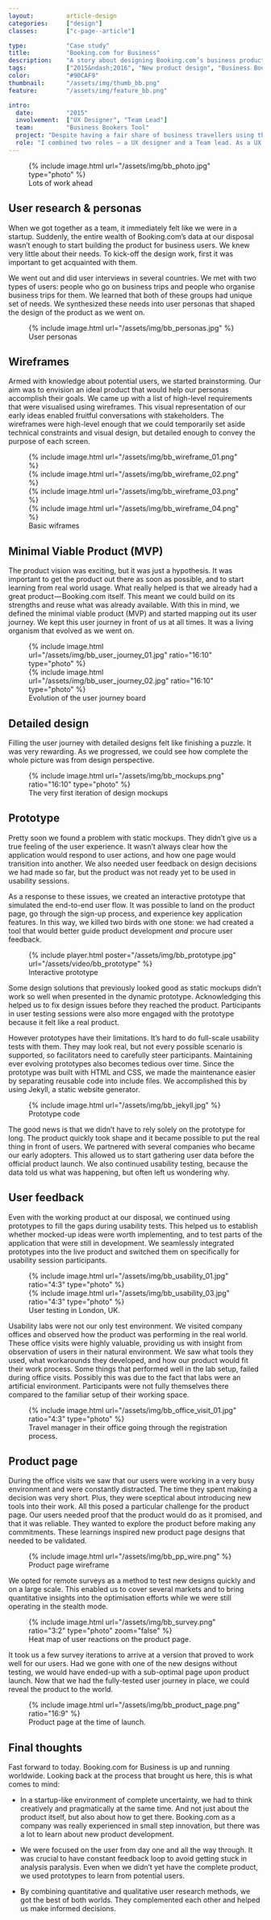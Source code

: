 ```yaml
---
layout:         article-design
categories:     ["design"]
classes:        ["c-page--article"]

type:           "Case study"
title:          "Booking.com for Business"
description:    "A story about designing Booking.com’s business product"
tags:           ["2015&ndash;2016", "New product design", "Business Bookers"]
color:          "#90CAF9"
thumbnail:      "/assets/img/thumb_bb.png"
feature:        "/assets/img/feature_bb.png"

intro:
  date:         "2015"
  involvement:  ["UX Designer", "Team Lead"]
  team:         "Business Bookers Tool"
  project: "Despite having a fair share of business travellers using the service, Booking.com circa 2014 lacked features that would improve their experience. It was evident however that business travellers represented a valuable customer segment and that there was a lot of potential in solving their unique problems. To tackle this issue, a new team was formed and tasked to build Booking.com for Business  &mdash; a business product based on Booking.com’s platform. "
  role: "I combined two roles — a UX designer and a Team lead. As a UX designer I executed the end-to-end product design process. As a Team lead I facilitated the agile development process and managed the international team."
---
```




<figure class="c-figure">
  {% include image.html url="/assets/img/bb_photo.jpg" type="photo" %}
  <figcaption class="c-figure__caption">Lots of work ahead</figcaption>
</figure>




## User research & personas

When we got together as a team, it immediately felt like we were in a startup. Suddenly, the entire wealth of Booking.com’s data at our disposal wasn’t enough to start building the product for business users. We knew very little about their needs. To kick-off the design work, first it was important to get acquainted with them.

We went out and did user interviews in several countries. We met with two types of users: people who go on business trips and people who organise business trips for them. We learned that both of these groups had unique set of needs. We synthesized these needs into user personas that shaped the design of the product as we went on.

<figure class="c-figure">
  {% include image.html url="/assets/img/bb_personas.jpg" %}
  <figcaption class="c-figure__caption">User personas</figcaption>
</figure>





## Wireframes

Armed with knowledge about potential users, we started brainstorming. Our aim was to envision an ideal product that would help our personas accomplish their goals. We came up with a list of high-level requirements that were visualised using wireframes. This visual representation of our early ideas enabled fruitful conversations with stakeholders. The wireframes were high-level enough that we could temporarily set aside technical constraints and visual design, but detailed enough to convey the purpose of each screen.

<figure class="c-figure">
  <div class="o-grid  o-grid--s">
    <div class="o-grid__item  c-figure__item  u-1/2@s">
      {% include image.html url="/assets/img/bb_wireframe_01.png" %}
    </div>
    <div class="o-grid__item  c-figure__item   u-1/2@s">
      {% include image.html url="/assets/img/bb_wireframe_02.png" %}
    </div>
    <div class="o-grid__item  c-figure__item  u-1/2@s">
      {% include image.html url="/assets/img/bb_wireframe_03.png" %}
    </div>
    <div class="o-grid__item  c-figure__item  u-1/2@s">
      {% include image.html url="/assets/img/bb_wireframe_04.png" %}
    </div>
  </div>
  <figcaption class="c-figure__caption">Basic wiframes</figcaption>
</figure>





## Minimal Viable Product (MVP) 

The product vision was exciting, but it was just a hypothesis. It was important to get the product out there as soon as possible, and to start learning from real world usage. What really helped is that we already had a great product — Booking.com itself. This meant we could build on its strengths and reuse what was already available. With this in mind, we defined the minimal viable product (MVP) and started mapping out its user journey. We kept this user journey in front of us at all times. It was a living organism that evolved as we went on.

<figure class="c-figure">
  <div class="o-grid  o-grid--s">
    <div class="o-grid__item  c-figure__item  u-1/2@s">
      {% include image.html url="/assets/img/bb_user_journey_01.jpg" ratio="16:10" type="photo" %}
    </div>
    <div class="o-grid__item  c-figure__item   u-1/2@s">
      {% include image.html url="/assets/img/bb_user_journey_02.jpg" ratio="16:10" type="photo" %}
    </div>
  </div>
  <figcaption class="c-figure__caption">Evolution of the user journey board</figcaption>
</figure>






## Detailed design

Filling the user journey with detailed designs felt like finishing a puzzle. It was very rewarding. As we progressed, we could see how complete the whole picture was from design perspective.

<figure class="c-figure">
  {% include image.html url="/assets/img/bb_mockups.png" ratio="16:10" type="photo" %}
  <figcaption class="c-figure__caption">The very first iteration of design mockups</figcaption>
</figure>




## Prototype

Pretty soon we found a problem with static mockups. They didn’t give us a true feeling of the user experience. It wasn’t always clear how the application would respond to user actions, and how one page would transition into another. We also needed user feedback on design decisions we had made so far, but the product was not ready yet to be used in usability sessions.

As a response to these issues, we created an interactive prototype that simulated the end-to-end user flow. It was possible to land on the product page, go through the sign-up process, and experience key application features. In this way, we killed two birds with one stone: we had created a tool that would better guide product development <i>and</i> procure user feedback.


<figure class="c-figure">
  {% include player.html poster="/assets/img/bb_prototype.jpg" url="/assets/video/bb_prototype" %}
  <figcaption class="c-figure__caption">Interactive prototype</figcaption>
</figure>


Some design solutions that previously looked good as static mockups didn’t work so well when presented in the dynamic prototype. Acknowledging this helped us to fix design issues before they reached the product. Participants in user testing sessions were also more engaged with the prototype because it felt like a real product.

However prototypes have their limitations. It’s hard to do full-scale usability tests with them. They may look real, but not every possible scenario is supported, so facilitators need to carefully steer participants. Maintaining ever evolving prototypes also becomes tedious over time. Since the prototype was built with HTML and CSS, we made the maintenance easier by separating reusable code into include files. We accomplished this by using Jekyll, a static website generator.

<figure class="c-figure">
  {% include image.html url="/assets/img/bb_jekyll.jpg" %}
  <figcaption class="c-figure__caption">Prototype code</figcaption>
</figure>

The good news is that we didn’t have to rely solely on the prototype for long. The product quickly took shape and it became possible to put the real thing in front of users. We partnered with several companies who became our early adopters. This allowed us to start gathering user data before the official product launch. We also continued usability testing, because the data told us what was happening, but often left us wondering why.





## User feedback

Even with the working product at our disposal, we continued using prototypes to fill the gaps during usability tests. This helped us to establish whether mocked-up ideas were worth implementing, and to test parts of the application that were still in development. We seamlessly integrated prototypes into the live product and switched them on specifically for usability session participants.

<figure class="c-figure">
  <div class="o-grid  o-grid--s">
    <div class="o-grid__item  c-figure__item  u-1/2@s">
      {% include image.html url="/assets/img/bb_usability_01.jpg" ratio="4:3" type="photo" %}
    </div>
    <div class="o-grid__item  c-figure__item   u-1/2@s">
      {% include image.html url="/assets/img/bb_usability_03.jpg" ratio="4:3" type="photo" %}
    </div>
  </div>
  <figcaption class="c-figure__caption">User testing in London, UK.</figcaption>
</figure>

Usability labs were not our only test environment. We visited company offices and observed how the product was performing in the real world. These office visits were highly valuable, providing us with insight from observation of users in their natural environment. We saw what tools they used, what workarounds they developed, and how our product would fit their work process. Some things that performed well in the  lab setup, failed during office visits. Possibly this was due to the fact that labs were an artificial environment. Participants were not fully themselves there compared to the familiar setup of their working space.

<figure class="c-figure  c-figure--inline">
  {% include image.html url="/assets/img/bb_office_visit_01.jpg" ratio="4:3" type="photo" %}
  <figcaption class="c-figure__caption">Travel manager in their office going through the registration process.</figcaption>
</figure>







## Product page

During the office visits we saw that our  users were working in a very busy environment and were constantly distracted. The time they spent making a decision was very short. Plus, they were sceptical about introducing new tools into their work. All this posed a particular challenge for the product page. Our users needed proof that the product would do as it promised, and that it was reliable. They wanted to explore the product before making any commitments. These learnings inspired new product page designs that needed to be validated.

<figure class="c-figure">
  {% include image.html url="/assets/img/bb_pp_wire.png" %}
  <figcaption class="c-figure__caption">Product page wireframe</figcaption>
</figure>

We opted for remote surveys as a method to test new designs quickly and on a large scale. This enabled us to cover several markets and to bring quantitative insights into the optimisation efforts while we were still operating in the stealth mode. 

<figure class="c-figure  c-figure--inline">
  {% include image.html url="/assets/img/bb_survey.png" ratio="3:2" type="photo" zoom="false" %}
  <figcaption class="c-figure__caption">Heat map of user reactions on the product page.</figcaption>
</figure>

It took us a few survey iterations to arrive at a version that proved to work well for our users. Had we gone with one of the new designs without testing, we would have ended-up with a sub-optimal page upon product launch. Now that we had the fully-tested user journey in place, we could reveal the product to the world.

<figure class="c-figure">
  {% include image.html url="/assets/img/bb_product_page.png" ratio="16:9" %}
  <figcaption class="c-figure__caption">Product page at the time of launch.</figcaption>
</figure>




## Final thoughts

Fast forward to today. Booking.com for Business is up and running worldwide. Looking back at the process that brought us here, this is what comes to mind:

- In a startup-like environment of complete uncertainty, we had to think creatively and pragmatically at the same time. And not just about the product itself, but also about how to get there. Booking.com as a company was really experienced in small step innovation, but there was a lot to learn about new product development. 

- We were focused on the user from day one and all the way through. It was crucial to have constant feedback loop to avoid getting stuck in analysis paralysis. Even when we didn’t yet have the complete product, we used prototypes to learn from potential users. 

- By combining quantitative and qualitative user research methods, we got the best of both worlds. They complemented each other and helped us make informed decisions. 
